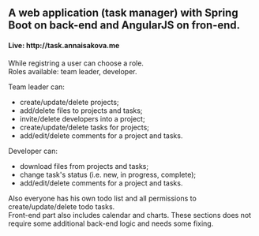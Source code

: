 <h2><strong>A web application (task manager) with Spring Boot on back-end and AngularJS on fron-end.</strong></h2>

<h4>Live: http://task.annaisakova.me</h4>

<p>
  While registring a user can choose a role.<br/>
  Roles available: team leader, developer.
</p>
<p>
  Team leader can:
  <ul>
    <li>create/update/delete projects;</li>
    <li>add/delete files to projects and tasks;</li>
    <li>invite/delete developers into a project;</li>
    <li>create/update/delete tasks for projects;</li>
    <li>add/edit/delete comments for a project and tasks.</li>
  </ul>
</p>
<p>
  Developer can:
  <ul>
    <li>download files from projects and tasks;</li>
    <li>change task's status (i.e. new, in progress, complete);</li>
    <li>add/edit/delete comments for a project and tasks.</li>
  </ul>
</p>
<p>
  Also everyone has his own todo list and all permissions to create/update/delete todo tasks.<br/>
  Front-end part also includes calendar and charts. These sections does not require some additional back-end logic and needs some fixing.
</p>
